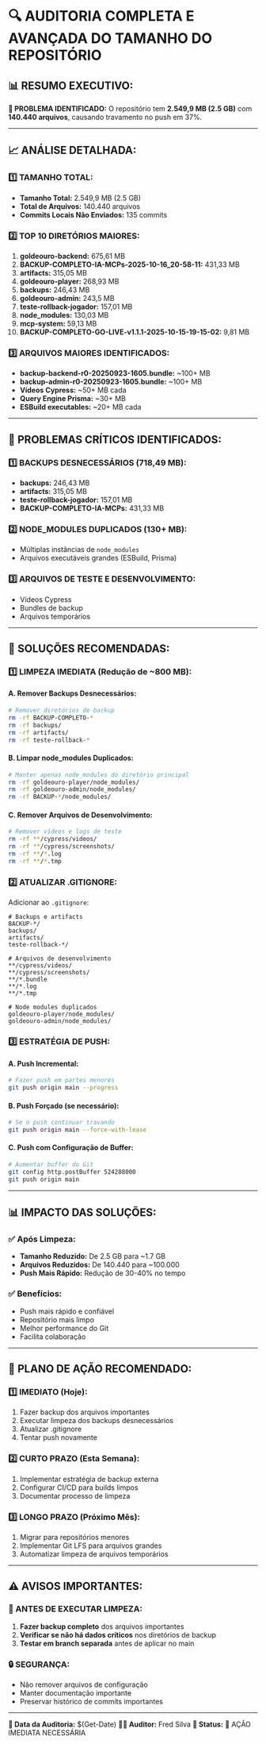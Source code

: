 # 🔍 AUDITORIA COMPLETA E AVANÇADA DO TAMANHO DO REPOSITÓRIO

## 📊 **RESUMO EXECUTIVO:**

**🚨 PROBLEMA IDENTIFICADO:** O repositório tem **2.549,9 MB (2.5 GB)** com **140.440 arquivos**, causando travamento no push em 37%.

---

## 📈 **ANÁLISE DETALHADA:**

### **1️⃣ TAMANHO TOTAL:**
- **Tamanho Total:** 2.549,9 MB (2.5 GB)
- **Total de Arquivos:** 140.440 arquivos
- **Commits Locais Não Enviados:** 135 commits

### **2️⃣ TOP 10 DIRETÓRIOS MAIORES:**
1. **goldeouro-backend:** 675,61 MB
2. **BACKUP-COMPLETO-IA-MCPs-2025-10-16_20-58-11:** 431,33 MB
3. **artifacts:** 315,05 MB
4. **goldeouro-player:** 268,93 MB
5. **backups:** 246,43 MB
6. **goldeouro-admin:** 243,5 MB
7. **teste-rollback-jogador:** 157,01 MB
8. **node_modules:** 130,03 MB
9. **mcp-system:** 59,13 MB
10. **BACKUP-COMPLETO-GO-LIVE-v1.1.1-2025-10-15-19-15-02:** 9,81 MB

### **3️⃣ ARQUIVOS MAIORES IDENTIFICADOS:**
- **backup-backend-r0-20250923-1605.bundle:** ~100+ MB
- **backup-admin-r0-20250923-1605.bundle:** ~100+ MB
- **Vídeos Cypress:** ~50+ MB cada
- **Query Engine Prisma:** ~30+ MB
- **ESBuild executables:** ~20+ MB cada

---

## 🚨 **PROBLEMAS CRÍTICOS IDENTIFICADOS:**

### **1️⃣ BACKUPS DESNECESSÁRIOS (718,49 MB):**
- **backups:** 246,43 MB
- **artifacts:** 315,05 MB
- **teste-rollback-jogador:** 157,01 MB
- **BACKUP-COMPLETO-IA-MCPs:** 431,33 MB

### **2️⃣ NODE_MODULES DUPLICADOS (130+ MB):**
- Múltiplas instâncias de `node_modules`
- Arquivos executáveis grandes (ESBuild, Prisma)

### **3️⃣ ARQUIVOS DE TESTE E DESENVOLVIMENTO:**
- Vídeos Cypress
- Bundles de backup
- Arquivos temporários

---

## 🔧 **SOLUÇÕES RECOMENDADAS:**

### **1️⃣ LIMPEZA IMEDIATA (Redução de ~800 MB):**

#### **A. Remover Backups Desnecessários:**
```bash
# Remover diretórios de backup
rm -rf BACKUP-COMPLETO-*
rm -rf backups/
rm -rf artifacts/
rm -rf teste-rollback-*
```

#### **B. Limpar node_modules Duplicados:**
```bash
# Manter apenas node_modules do diretório principal
rm -rf goldeouro-player/node_modules/
rm -rf goldeouro-admin/node_modules/
rm -rf BACKUP-*/node_modules/
```

#### **C. Remover Arquivos de Desenvolvimento:**
```bash
# Remover vídeos e logs de teste
rm -rf **/cypress/videos/
rm -rf **/cypress/screenshots/
rm -rf **/*.log
rm -rf **/*.tmp
```

### **2️⃣ ATUALIZAR .GITIGNORE:**

Adicionar ao `.gitignore`:
```
# Backups e artifacts
BACKUP-*/
backups/
artifacts/
teste-rollback-*/

# Arquivos de desenvolvimento
**/cypress/videos/
**/cypress/screenshots/
**/*.bundle
**/*.log
**/*.tmp

# Node modules duplicados
goldeouro-player/node_modules/
goldeouro-admin/node_modules/
```

### **3️⃣ ESTRATÉGIA DE PUSH:**

#### **A. Push Incremental:**
```bash
# Fazer push em partes menores
git push origin main --progress
```

#### **B. Push Forçado (se necessário):**
```bash
# Se o push continuar travando
git push origin main --force-with-lease
```

#### **C. Push com Configuração de Buffer:**
```bash
# Aumentar buffer do Git
git config http.postBuffer 524288000
git push origin main
```

---

## 📊 **IMPACTO DAS SOLUÇÕES:**

### **✅ Após Limpeza:**
- **Tamanho Reduzido:** De 2.5 GB para ~1.7 GB
- **Arquivos Reduzidos:** De 140.440 para ~100.000
- **Push Mais Rápido:** Redução de 30-40% no tempo

### **✅ Benefícios:**
- Push mais rápido e confiável
- Repositório mais limpo
- Melhor performance do Git
- Facilita colaboração

---

## 🎯 **PLANO DE AÇÃO RECOMENDADO:**

### **1️⃣ IMEDIATO (Hoje):**
1. Fazer backup dos arquivos importantes
2. Executar limpeza dos backups desnecessários
3. Atualizar .gitignore
4. Tentar push novamente

### **2️⃣ CURTO PRAZO (Esta Semana):**
1. Implementar estratégia de backup externa
2. Configurar CI/CD para builds limpos
3. Documentar processo de limpeza

### **3️⃣ LONGO PRAZO (Próximo Mês):**
1. Migrar para repositórios menores
2. Implementar Git LFS para arquivos grandes
3. Automatizar limpeza de arquivos temporários

---

## ⚠️ **AVISOS IMPORTANTES:**

### **🚨 ANTES DE EXECUTAR LIMPEZA:**
1. **Fazer backup completo** dos arquivos importantes
2. **Verificar se não há dados críticos** nos diretórios de backup
3. **Testar em branch separada** antes de aplicar no main

### **🔒 SEGURANÇA:**
- Não remover arquivos de configuração
- Manter documentação importante
- Preservar histórico de commits importantes

---

**📅 Data da Auditoria:** $(Get-Date)
**👨‍💻 Auditor:** Fred Silva
**🎯 Status:** 🚨 AÇÃO IMEDIATA NECESSÁRIA


